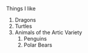 Things I like
1. Dragons
2. Turtles
3. Animals of the Artic Variety
   1. Penguins
   2. Polar Bears
